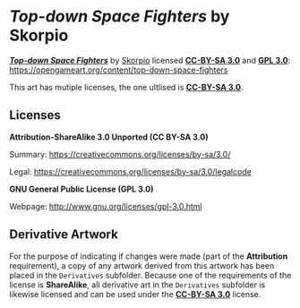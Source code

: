 # *Top-down Space Fighters* by Skorpio

[***Top-down Space Fighters***](https://opengameart.org/content/top-down-space-fighters) by [Skorpio](https://opengameart.org/users/skorpio) licensed [**CC-BY-SA 3.0**](https://creativecommons.org/licenses/by-sa/3.0/) and [**GPL 3.0**](http://www.gnu.org/licenses/gpl-3.0.html): https://opengameart.org/content/top-down-space-fighters

This art has mutiple licenses, the one ultlised is [**CC-BY-SA 3.0**](https://creativecommons.org/licenses/by-sa/3.0/).

## Licenses

**Attribution-ShareAlike 3.0 Unported (CC BY-SA 3.0)**

Summary: https://creativecommons.org/licenses/by-sa/3.0/

Legal: https://creativecommons.org/licenses/by-sa/3.0/legalcode

**GNU General Public License (GPL 3.0)**

Webpage: http://www.gnu.org/licenses/gpl-3.0.html

## Derivative Artwork

For the purpose of indicating if changes were made (part of the **Attribution** requirement), a copy of any artwork derived from this artwork has been placed in the `Derivatives` subfolder. Because one of the requirements of the license is **ShareAlike**, all derivative art in the `Derivatives` subfolder is likewise licensed and can be used under the [**CC-BY-SA 3.0**](https://creativecommons.org/licenses/by-sa/3.0/) license.